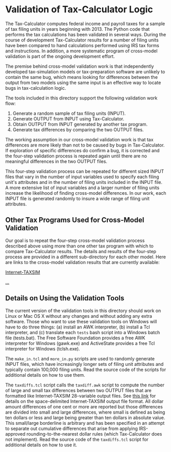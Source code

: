 Validation of Tax-Calculator Logic
==================================

The Tax-Calculator computes federal income and payroll taxes for a
sample of tax filing units in years beginning with 2013.  The Python
code that performs the tax calculations has been validated in several
ways.  During the course of development Tax-Calculator results for a
number of filing units have been compared to hand calculations
performed using IRS tax forms and instructions.  In addition, a more
systematic program of cross-model validation is part of the ongoing
development effort.

The premise behind cross-model validation work is that independently
developed tax-simulation models or tax-preparation software are
unlikely to contain the same bug, which means looking for differences
between the output from two models using the same input is an
effective way to locate bugs in tax-calculation logic.

The tools included in this directory support the following validation
work flow:

  1. Generate a random sample of tax filing units (INPUT).
  2. Generate OUTPUT from INPUT using Tax-Calculator.
  3. Obtain OUTPUT from INPUT generated by another tax program.
  4. Generate tax differences by comparing the two OUTPUT files.

The working assumption in our cross-model validation work is that tax
differences are more likely than not to be caused by bugs in
Tax-Calculator.  If exploration of specific differences do confirm a
bug, it is corrected and the four-step validation process is repeated
again until there are no meaningful differences in the two OUTPUT
files.

This four-step validation process can be repeated for different sized
INPUT files that vary in the number of input variables used to specify
each filing unit's attributes and in the number of filing units
included in the INPUT file.  A more extensive list of input variables
and a larger number of filing units increase the likelihood of finding
cross-model differences.  In our work, each INPUT file is generated
randomly to insure a wide range of filing unit attributes.

Other Tax Programs Used for Cross-Model Validation
--------------------------------------------------

Our goal is to repeat the four-step cross-model validation process
described above using more than one other tax program with which to
compare Tax-Calculator results.  The details and results of the
four-step process are provided in a different sub-directory for each
other model.  Here are links to the cross-model validation results
that are currently available:

[Internet-TAXSIM](taxsim/README.md)

[...]()


Details on Using the Validation Tools
-------------------------------------

The current version of the validation tools in this directory should
work on Linux or Mac OS X without any changes and without adding any
extra software.  Those who want to use these validation tools on Windows
will have to do three things: (a) install an AWK interpreter,
(b) install a Tcl interpreter, and (c) translate each `tests` bash script
into a Windows batch file (tests.bat).  The Free Software Foundation
provides a free AWK interpreter for Windows (gawk.exe) and ActiveState
provides a free Tcl interpreter for Windows (tclsh.exe).

The `make_in.tcl` and `more_in.py` scripts are used to randomly
generate INPUT files, which have increasingly longer sets of filing
unit attributes and typically contain 100,000 filing units.  Read the
source code of the scripts for additional details on how to use them.

The `taxdiffs.tcl` script calls the `taxdiff.awk` script to compute
the number of large and small tax differences between two OUTPUT files
that are formatted like Internet-TAXSIM 28-variable output files.  See
[this link](http://users.nber.org/~taxsim/taxsim-calc9/index.html) for
details on the space-delimited Internet-TAXSIM output file format.
All dollar amount differences of one cent or more are reported but
those differences are divided into small and large differences, where
small is defined as being ten dollars or less and large being greater
than ten dollars in absolute value.  This small/large borderline is
arbitrary and has been specified in an attempt to separate out
cumulative differences that arise from applying IRS-approved
rounding-to-the-nearest dollar rules (which Tax-Calculator does not
implement).  Read the source code of the `taxdiffs.tcl` script for
additional details on how to use it.
